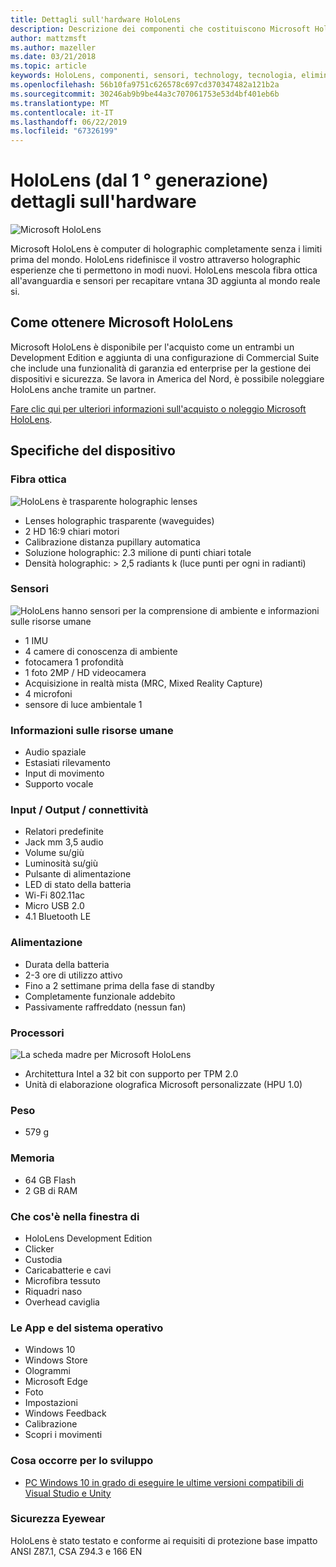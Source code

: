 ```yaml
---
title: Dettagli sull'hardware HoloLens
description: Descrizione dei componenti che costituiscono Microsoft HoloLens, prima completamente senza i limiti holographic computer al mondo che esegue Windows.
author: mattzmsft
ms.author: mazeller
ms.date: 03/21/2018
ms.topic: article
keywords: HoloLens, componenti, sensori, technology, tecnologia, eliminazione, disinstallazione,
ms.openlocfilehash: 56b10fa9751c626578c697cd370347482a121b2a
ms.sourcegitcommit: 30246ab9b9be44a3c707061753e53d4bf401eb6b
ms.translationtype: MT
ms.contentlocale: it-IT
ms.lasthandoff: 06/22/2019
ms.locfileid: "67326199"
---
```

# <a name="hololens-1st-gen-hardware-details"></a>HoloLens (dal 1 ° generazione) dettagli sull'hardware

![Microsoft HoloLens](images/see-through-400px.jpg)

Microsoft HoloLens è computer di holographic completamente senza i limiti prima del mondo. HoloLens ridefinisce il vostro attraverso holographic esperienze che ti permettono in modi nuovi. HoloLens mescola fibra ottica all'avanguardia e sensori per recapitare vntana 3D aggiunta al mondo reale si.

## <a name="how-to-get-microsoft-hololens"></a>Come ottenere Microsoft HoloLens

Microsoft HoloLens è disponibile per l'acquisto come un entrambi un Development Edition e aggiunta di una configurazione di Commercial Suite che include una funzionalità di garanzia ed enterprise per la gestione dei dispositivi e sicurezza. Se lavora in America del Nord, è possibile noleggiare HoloLens anche tramite un partner.

[Fare clic qui per ulteriori informazioni sull'acquisto o noleggio Microsoft HoloLens](https://www.microsoft.com/hololens/buy).

## <a name="device-specifications"></a>Specifiche del dispositivo

### <a name="optics"></a>Fibra ottica

![HoloLens è trasparente holographic lenses](images/displays-400px.jpg)
* Lenses holographic trasparente (waveguides)
* 2 HD 16:9 chiari motori
* Calibrazione distanza pupillary automatica
* Soluzione holographic: 2.3 milione di punti chiari totale
* Densità holographic: > 2,5 radiants k (luce punti per ogni in radianti)

### <a name="sensors"></a>Sensori

![HoloLens hanno sensori per la comprensione di ambiente e informazioni sulle risorse umane](images/sensor-bar-400px.jpg)
* 1 IMU
* 4 camere di conoscenza di ambiente
* fotocamera 1 profondità
* 1 foto 2MP / HD videocamera
* Acquisizione in realtà mista (MRC, Mixed Reality Capture)
* 4 microfoni
* sensore di luce ambientale 1

### <a name="human-understanding"></a>Informazioni sulle risorse umane
* Audio spaziale
* Estasiati rilevamento
* Input di movimento
* Supporto vocale

### <a name="input--output--connectivity"></a>Input / Output / connettività
* Relatori predefinite
* Jack mm 3,5 audio
* Volume su/giù
* Luminosità su/giù
* Pulsante di alimentazione
* LED di stato della batteria
* Wi-Fi 802.11ac
* Micro USB 2.0
* 4\.1 Bluetooth LE

### <a name="power"></a>Alimentazione
* Durata della batteria
* 2-3 ore di utilizzo attivo
* Fino a 2 settimane prima della fase di standby
* Completamente funzionale addebito
* Passivamente raffreddato (nessun fan)

### <a name="processors"></a>Processori

![La scheda madre per Microsoft HoloLens](images/motherboard-400px.jpg)
* Architettura Intel a 32 bit con supporto per TPM 2.0
* Unità di elaborazione olografica Microsoft personalizzate (HPU 1.0)

### <a name="weight"></a>Peso
* 579 g

### <a name="memory"></a>Memoria
* 64 GB Flash
* 2 GB di RAM

### <a name="whats-in-the-box"></a>Che cos'è nella finestra di
* HoloLens Development Edition
* Clicker
* Custodia
* Caricabatterie e cavi
* Microfibra tessuto
* Riquadri naso
* Overhead caviglia

### <a name="os-and-apps"></a>Le App e del sistema operativo
* Windows 10
* Windows Store
* Ologrammi
* Microsoft Edge
* Foto
* Impostazioni
* Windows Feedback
* Calibrazione
* Scopri i movimenti

### <a name="what-you-need-to-develop"></a>Cosa occorre per lo sviluppo
* [PC Windows 10 in grado di eseguire le ultime versioni compatibili di Visual Studio e Unity](install-the-tools.md)

### <a name="safety-eyewear"></a>Sicurezza Eyewear

HoloLens è stato testato e conforme ai requisiti di protezione base impatto ANSI Z87.1, CSA Z94.3 e 166 EN
